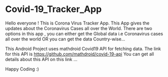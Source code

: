# Covid-19_Tracker_App
Hello everyone !
This is Corona Virus Tracker App.
This App gives the updates about the Coronavirus Cases all over the World.
There are two options in this app , you can either get the Global data i.e Coronavirus cases all over the world 
OR
you can get the data Country-wise...

This Android Project uses mathdroid Covid19 API for fetching data.
The link for this API is  https://github.com/mathdroid/covid-19-api 
    You can get all details about this API on this link ...

Happy Coding :)

